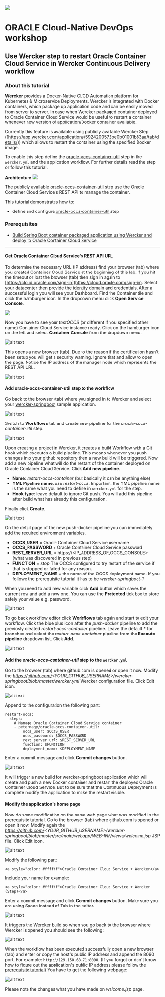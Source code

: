 ![](../common/images/customer.logo.png)
---
# ORACLE Cloud-Native DevOps workshop #

## Use Wercker step to restart Oracle Container Cloud Service in Wercker Continuous Delivery workflow ##

### About this tutorial ###
**Wercker** provides a Docker-Native CI/CD  Automation platform for Kubernetes & Microservice Deployments. Wercker is integrated with Docker containers, which package up application code and can be easily moved from server to server. In case when Wercker packaged container deployed to Oracle Container Cloud Service would be useful to restart a container whenever new version of application/Docker container available.

Currently this feature is available using publicly available Wercker Step ([https://app.wercker.com/applications/5924200572be0b01001b83aa/tab/details/)) which allows to restart the container using the specified Docker image.

To enable this step define the [oracle-occs-container-util](https://app.wercker.com/applications/5924200572be0b01001b83aa/tab/details/) step in the `wercker.yml` and the application workflow. For further details read the step or follow this tutorial. 

**Architecture**
![](images/wercker/occs.wercker.png)

The publicly available [oracle-occs-container-util](https://app.wercker.com/applications/5924200572be0b01001b83aa/tab/details/) step use the Oracle Container Cloud Service's REST API to manage the container.

This tutorial demonstrates how to:

- define and configure [oracle-occs-container-util](https://app.wercker.com/applications/5924200572be0b01001b83aa/tab/details/) step

### Prerequisites ###

- [Build Spring Boot container packaged application using Wercker and deploy to Oracle Container Cloud Service](create.wercker.ci.md)

----

#### Get Oracle Container Cloud Service's REST API URL ####

To determine the necessary URL (IP address) find your browser (tab) where you created Container Cloud Service at the beginning of this lab. If you hit the timeout or lost the browser (tab) then sign in again to [https://cloud.oracle.com/sign-in](https://cloud.oracle.com/sign-in). Select your datacenter then provide the identity domain and credentials. After a successful login you will see your Dashboard. Find the Container tile and click the hamburger icon. In the dropdown menu click **Open Service Console**.

![](images/wercker/01.dashboard.png)

Now you have to see your *testOCCS* (or different if you specified other name) Container Cloud Service instance ready. Click on the hamburger icon on the left and select **Container Console** from the dropdown menu.

![alt text](images/wercker/30.occs.open.admin.console.png)

This opens a new browser (tab). Due to the reason if the certification hasn't been setup you will get a security warning. Ignore that and allow to open the page. Notice the IP address of the manager node which represents the REST API URL.

![alt text](images/wercker.step.occs/01.occs.console.png)

#### Add oracle-occs-container-util step to the workflow ####

Go back to the browser (tab) where you signed in to Wercker and select your [wercker-springboot](create.wercker.ci.md) sample application.

![alt text](images/wercker.step.occs/02.select.wercker.application.png)

Switch to **Workflows** tab and create new pipeline for the *oracle-occs-container-util* step.

![alt text](images/wercker.step.occs/03.create.pipeline.png)

Upon creating a project in Wercker, it creates a build Workflow with a Git hook which executes a build pipeline. This means whenever you push changes into your github repository then a new build will be triggered. Now add a new pipeline what will do the restart of the container deployed on Oracle Container Cloud Service. Click **Add new pipeline**.

+ **Name**: *restart-occs-container* (but basically it can be anything else)
+ **YML Pipeline name**: use *restart-occs*. Important: the YML pipeline name is the name what you need to define in `wercker.yml` for the step.
+ **Hook type**: leave default to ignore Git push. You will add this pipeline after build what has already this configuration.

Finally click **Create**.

![alt text](images/wercker.step.occs/04.pipeline.details.png)

On the detail page of the new push-docker pipeline you can immediately add the required environment variables.

+ **OCCS_USER** = Oracle Container Cloud Service username
+ **OCCS_PASSWORD** = Oracle Container Cloud Service password
+ **REST_SERVER_URL** = https://<IP_ADDRESS_OF_OCCS_CONSOLE> (what was discovered in previous step)
+ **FUNCTION** = *stop* The OCCS configured to try restart of the service if that is stopped or failed for any reason.
+ **DEPLOYMENT_NAME** = the name of the OCCS deployment name. If you followe the prerequisite tutorial it has to be *wercker-springboot-1* 

When you need to add new variable click **Add** button which saves the current row and add a new one. You can use the **Protected** tick box to store safely your value e.g. password.

![alt text](images/wercker.step.occs/05.step.env.variables.png)

To go back workflow editor click **Workflows** tab again and start to edit your workflow. Click the blue plus icon after the *push-docker* pipeline to add the previosly created *restart-occs-container* pipeline. Leave the default * for branches and select the *restart-occs-container* pipeline from the **Execute pipeline** dropdown list. Click **Add**.

![alt text](images/wercker.step.occs/06.connect.new.pipeline.png)

#### Add the *oracle-occs-container-util* step to the `wercker.yml` ####

Go to the browser (tab) where github.com is opened or open it now. Modify the *https://github.com/<YOUR\_GITHUB\_USERNAME>/wercker-springboot/blob/master/wercker.yml* Wercker configuration file. Click Edit icon.

![alt text](images/wercker.step.occs/07.modify.wercker.yml.png)

Append to the configuration the following part:

	restart-occs:
	  steps:
	    # Manage Oracle Container Cloud Service container
	    - peternagy/oracle-occs-container-util:
	        occs_user: $OCCS_USER
	        occs_password: $OCCS_PASSWORD
	        rest_server_url: $REST_SERVER_URL
	        function: $FUNCTION
			deployment_name: $DEPLOYMENT_NAME 

Enter a commit message and click **Commit changes** button.

![alt text](images/wercker.step.occs/08.commit.wercker.yml.png)

It will trigger a new build for wercker-springboot application which will create and push a new Docker container and restart the deployed Oracle Container Cloud Service. But to be sure that the Continuous Deployment is complete modify the application to make the restart visible.

#### Modify the application's home page ####

Now do some modification on the same web page what was modified in the prerequisite tutorial. Go to the browser (tab) where github.com is opened or open it now. Modify again the *https://github.com/<YOUR\_GITHUB\_USERNAME>/wercker-springboot/blob/master/src/main/webapp/WEB-INF/views/welcome.jsp* JSP file. Click Edit icon.

![alt text](images/wercker/22.edit.jsp.in.github.png)

Modify the following part:

	<a style="color: #ffffff">Oracle Container Cloud Service + Wercker</a>

Include your name for example:

	<a style="color: #ffffff">Oracle Container Cloud Service + Wercker (Step)</a>

Enter a commit message and click **Commit changes** button. Make sure you are using Space instead of Tab in the editor.

![alt text](images/wercker.step.occs/09.commit.welcome.page.png)

It triggers the Wercker build so when you go back to the browser where Wercker is opened you should see the following:

![alt text](images/wercker.step.occs/10.build.in.progress.png)

When the workflow has been executed successfully open a new browser (tab) and enter or copy the host's public IP address and append the 8090 port. For example: `http://129.150.68.71:8090`. (If you forgot or don't know how to figure out the application's public IP address please follow the [prerequisite tutorial](create.wercker.ci.md#deploy-spring-boot-sample-docker-container-to-oracle-container-cloud-service)) You have to get the following webpage:

![alt text](images/wercker.step.occs/11.repulled.application.png)

Please note the changes what you have made on *welcome.jsp* page.
